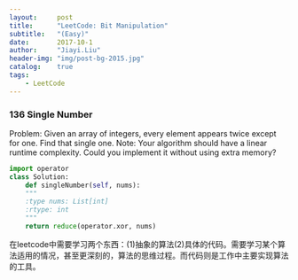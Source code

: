 ```yaml
---
layout:     post
title:      "LeetCode: Bit Manipulation"
subtitle:   "(Easy)"
date:       2017-10-1
author:     "Jiayi.Liu"
header-img: "img/post-bg-2015.jpg"
catalog: 	true
tags:
    - LeetCode
---
```


### 136 Single Number
Problem: Given an array of integers, every element appears twice except for one. Find that single one.
Note: Your algorithm should have a linear runtime complexity. Could you implement it without using extra memory?

~~~python
import operator
class Solution:
    def singleNumber(self, nums):
    """
    :type nums: List[int]
    :rtype: int
    """
    return reduce(operator.xor, nums)
~~~
在leetcode中需要学习两个东西：(1)抽象的算法(2)具体的代码。需要学习某个算法适用的情况，甚至更深刻的，算法的思维过程。而代码则是工作中主要实现算法的工具。
